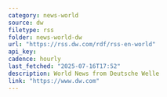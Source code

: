 ```yaml
---
category: news-world
source: dw
filetype: rss
folder: news-world-dw
url: "https://rss.dw.com/rdf/rss-en-world"
api_key: 
cadence: hourly
last_fetched: "2025-07-16T17:52"
description: World News from Deutsche Welle
link: "https://www.dw.com"
---
```

